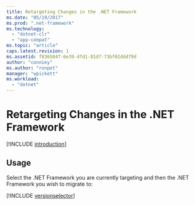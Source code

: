 ```yaml
---
title: Retargeting Changes in the .NET Framework
ms.date: "05/19/2017"
ms.prod: ".net-framework"
ms.technology: 
  - "dotnet-clr"
  - "app-compat"
ms.topic: "article"
caps.latest.revision: 1
ms.assetid: f8365847-6e39-4fd1-81d7-73bf02ddd79d
author: "conniey"
ms.author: "ronpet"
manager: "wpickett"
ms.workload: 
  - "dotnet"
---
```


# Retargeting Changes in the .NET Framework

[!INCLUDE [introduction](../../../../includes/migration-guide/retargeting/introduction.md)]

## Usage
Select the .NET Framework you are currently targeting and then the .NET Framework you wish to migrate to:

[!INCLUDE [versionselector](../../../../includes/migration-guide/retargeting/versionselector.md)]

